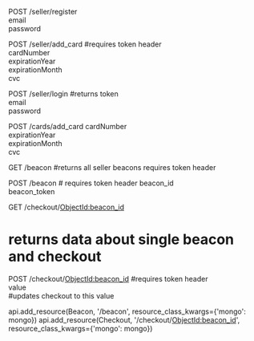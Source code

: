 POST /seller/register  <br />
email  <br />
password  <br />

POST /seller/add_card   #requires token header <br />
cardNumber  <br />
expirationYear  <br />
expirationMonth  <br />
cvc  <br />

POST /seller/login #returns token<br /> 
email <br />
password <br />

POST /cards/add_card
cardNumber  <br />
expirationYear  <br />
expirationMonth  <br />
cvc  <br />


GET /beacon #returns all seller beacons requires token header

POST /beacon # requires token header
beacon_id <br />
beacon_token <br />

GET /checkout/<ObjectId:beacon_id> <br />
# returns data about single beacon and checkout <br />

POST /checkout/<ObjectId:beacon_id> #requires token header <br />
value <br />
#updates checkout to this value







api.add_resource(Beacon, '/beacon', resource_class_kwargs={'mongo': mongo})
api.add_resource(Checkout, '/checkout/<ObjectId:beacon_id>',
                 resource_class_kwargs={'mongo': mongo})